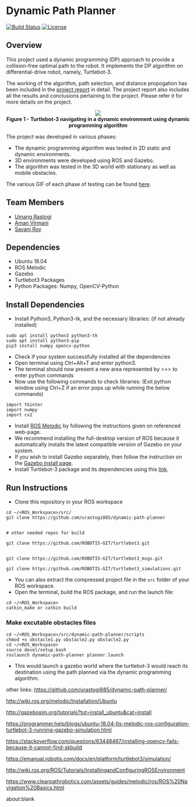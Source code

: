 # Dynamic Path Planner
[![Build Status](https://travis-ci.org/urastogi885/dynamic-path-planner.svg?branch=master)](https://travis-ci.org/urastogi885/dynamic-path-planner)
[![License](https://img.shields.io/badge/License-MIT-blue.svg)](https://github.com/urastogi885/dynamic-path-planner/blob/master/LICENSE)

## Overview

This project used a dynamic programming (DP) approach to provide a collision-free optimal path to the robot. It 
implements the DP algorithm on differential-drive robot, namely, Turtlebot-3. 

The working of the algorithm, path selection, and distance propogation has been included in the [project report](https://github.com/urastogi885/dynamic-path-planner/blob/master/final_report.pdf) in detail. The project report also includes all the results and conclusions pertaining to the project.
Please refer it for more details on the project.

<p align="center">
  <img src="https://github.com/urastogi885/dynamic-path-planner/blob/master/images/gazebo_dynamic.gif">
  <br><b>Figure 1 - Turtlebot-3 navigating in a dynamic environment using dynamic programming algorithm</b><br>
</p>

The project was developed in various phases:

- The dynamic programming algorithm was tested in 2D static and dynamic environments.
- 3D environments were developed using ROS and Gazebo.
- The algorithm was tested in the 3D world with stationary as well as mobile obstacles.

The various GIF of each phase of testing can be found [here](https://github.com/urastogi885/dynamic-path-planner/tree/master/images).

## Team Members

- [Umang Rastogi](https://github.com/urastogi885)
- [Aman Virmani](https://github.com/AmanVirmani) 
- [Sayani Roy](https://github.com/sroy0108)

## Dependencies

- Ubuntu 18.04
- ROS Melodic
- Gazebo
- Turtlebot3 Packages
- Python Packages: Numpy, OpenCV-Python

## Install Dependencies

- Install Python3, Python3-tk, and the necessary libraries: (if not already installed)

```
sudo apt install python3 python3-tk
sudo apt install python3-pip
pip3 install numpy opencv-python
```

- Check if your system successfully installed all the dependencies
- Open terminal using Ctrl+Alt+T and enter python3.
- The terminal should now present a new area represented by >>> to enter python commands
- Now use the following commands to check libraries: (Exit python window using Ctrl+Z if an error pops up while running 
the below commands)

```
import tkinter
import numpy
import cv2
```

- Install [ROS Melodic](http://wiki.ros.org/melodic/Installation/Ubuntu) by following the instructions given on referenced web-page.
- We recommend installing the full-desktop version of ROS because it automatically installs the latest compatible version of
Gazebo on your system.
- If you wish to install Gazebo separately, then follow the instruction on the [Gazebo install page](http://gazebosim.org/tutorials?tut=install_ubuntu&cat=install).
- Install Turtlebot-3 package and its dependencies using this [link](https://programmer.help/blogs/ubuntu-18.04-lts-melodic-ros-configuration-turtlebot-3-running-gazebo-simulation.html).

## Run Instructions

- Clone this repository in your ROS workspace
```
cd ~/<ROS_Workspace>/src/
git clone https://github.com/urastogi885/dynamic-path-planner


# other needed repos for build

git clone https://github.com/ROBOTIS-GIT/turtlebot3.git


git clone https://github.com/ROBOTIS-GIT/turtlebot3_msgs.git

git clone https://github.com/ROBOTIS-GIT/turtlebot3_simulations.git

```
- You can also extract the compressed project file in the ```src``` folder of your ROS workspace.
- Open the terminal, build the ROS package, and run the launch file:
```
cd ~/<ROS_Workspace>
catkin_make or catkin build
```
### Make excutable obstacles files
```
cd ~/<ROS_Workspace>/src/dynamic-path-planner/scripts
chmod +x obstacle1.py obstacle2.py obstacle2.py
cd ~/<ROS_Workspace>
source devel/setup.bash
roslaunch dynamic-path-planner planner.launch
```
- This would launch a gazebo world where the turtlebot-3 would reach its destination using the path planned via the 
dynamic programming algorithm.

other links:
https://github.com/urastogi885/dynamic-path-planner/

http://wiki.ros.org/melodic/Installation/Ubuntu

http://gazebosim.org/tutorials?tut=install_ubuntu&cat=install

https://programmer.help/blogs/ubuntu-18.04-lts-melodic-ros-configuration-turtlebot-3-running-gazebo-simulation.html


https://stackoverflow.com/questions/63448467/installing-opencv-fails-because-it-cannot-find-skbuild


https://emanual.robotis.com/docs/en/platform/turtlebot3/simulation/


http://wiki.ros.org/ROS/Tutorials/InstallingandConfiguringROSEnvironment

https://www.clearpathrobotics.com/assets/guides/melodic/ros/ROS%20Navigation%20Basics.html


about:blank